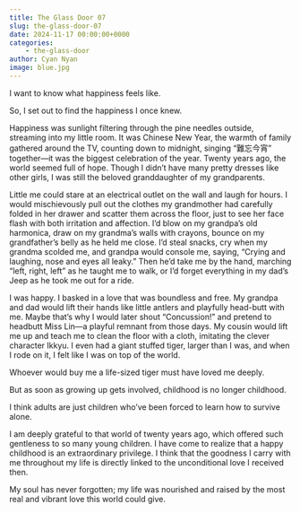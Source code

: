 ```yaml
---
title: The Glass Door 07
slug: the-glass-door-07
date: 2024-11-17 00:00:00+0000
categories:
    - the-glass-door
author: Cyan Nyan
image: blue.jpg
---
```


I want to know what happiness feels like.

So, I set out to find the happiness I once knew.

Happiness was sunlight filtering through the pine needles outside, streaming into my little room. It was Chinese New Year, the warmth of family gathered around the TV, counting down to midnight, singing “難忘今宵” together—it was the biggest celebration of the year. Twenty years ago, the world seemed full of hope. Though I didn’t have many pretty dresses like other girls, I was still the beloved granddaughter of my grandparents. 

Little me could stare at an electrical outlet on the wall and laugh for hours. I would mischievously pull out the clothes my grandmother had carefully folded in her drawer and scatter them across the floor, just to see her face flash with both irritation and affection. I’d blow on my grandpa’s old harmonica, draw on my grandma’s walls with crayons, bounce on my grandfather’s belly as he held me close. I’d steal snacks, cry when my grandma scolded me, and grandpa would console me, saying, “Crying and laughing, nose and eyes all leaky.” Then he’d take me by the hand, marching “left, right, left” as he taught me to walk, or I’d forget everything in my dad’s Jeep as he took me out for a ride.

I was happy. I basked in a love that was boundless and free. My grandpa and dad would lift their hands like little antlers and playfully head-butt with me. Maybe that’s why I would later shout “Concussion!” and pretend to headbutt Miss Lin—a playful remnant from those days. My cousin would lift me up and teach me to clean the floor with a cloth, imitating the clever character Ikkyu. I even had a giant stuffed tiger, larger than I was, and when I rode on it, I felt like I was on top of the world.

Whoever would buy me a life-sized tiger must have loved me deeply.

But as soon as growing up gets involved, childhood is no longer childhood.

I think adults are just children who’ve been forced to learn how to survive alone.

I am deeply grateful to that world of twenty years ago, which offered such gentleness to so many young children. I have come to realize that a happy childhood is an extraordinary privilege. I think that the goodness I carry with me throughout my life is directly linked to the unconditional love I received then.

My soul has never forgotten; my life was nourished and raised by the most real and vibrant love this world could give.